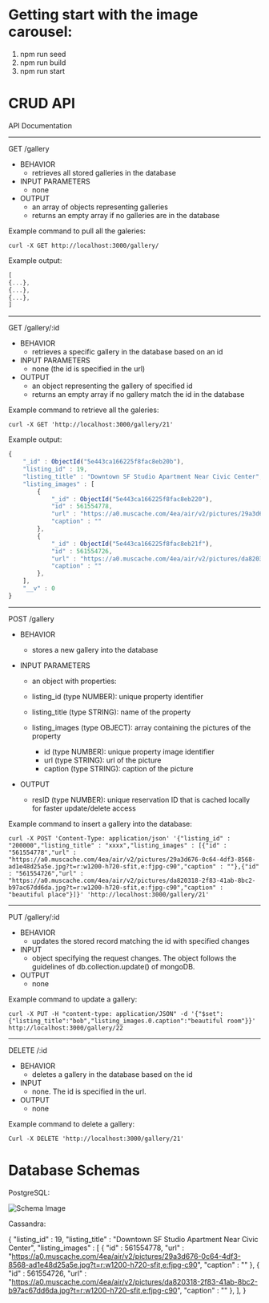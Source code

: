 # Getting start with the image carousel:

1) npm run seed
2) npm run build
3) npm run start

# CRUD API

API Documentation
______________________________________________________________________
GET /gallery
- BEHAVIOR
  - retrieves all stored galleries in the database
- INPUT PARAMETERS
  - none
- OUTPUT
  - an array of objects representing galleries
  - returns an empty array if no galleries are in the database

Example command to pull all the galeries:
```terminal
curl -X GET http://localhost:3000/gallery/
```

Example output:
```javascript
[
{...},
{...},
{...},
]
```
______________________________________________________________________
GET /gallery/:id
- BEHAVIOR
  - retrieves a specific gallery in the database based on an id
- INPUT PARAMETERS
  - none (the id is specified in the url)
- OUTPUT
  - an object representing the gallery of specified id
  - returns an empty array if no gallery match the id in the database

Example command to retrieve all the galeries:
```terminal
curl -X GET 'http://localhost:3000/gallery/21'
```

Example output:
```javascript
{
	"_id" : ObjectId("5e443ca166225f8fac8eb20b"),
	"listing_id" : 19,
	"listing_title" : "Downtown SF Studio Apartment Near Civic Center",
	"listing_images" : [
		{
			"_id" : ObjectId("5e443ca166225f8fac8eb220"),
			"id" : 561554778,
			"url" : "https://a0.muscache.com/4ea/air/v2/pictures/29a3d676-0c64-4df3-8568-ad1e48d25a5e.jpg?t=r:w1200-h720-sfit,e:fjpg-c90",
			"caption" : ""
		},
		{
			"_id" : ObjectId("5e443ca166225f8fac8eb21f"),
			"id" : 561554726,
			"url" : "https://a0.muscache.com/4ea/air/v2/pictures/da820318-2f83-41ab-8bc2-b97ac67dd6da.jpg?t=r:w1200-h720-sfit,e:fjpg-c90",
			"caption" : ""
		},
	],
	"__v" : 0
}
```
______________________________________________________________________
POST /gallery
- BEHAVIOR
  - stores a new gallery into the database
- INPUT PARAMETERS
  - an object with properties:

  - listing_id (type NUMBER): unique property identifier
  - listing_title (type STRING): name of the property
  - listing_images (type OBJECT): array containing the pictures of the property
    - id (type NUMBER): unique property image identifier
    - url (type STRING): url of the picture
    - caption (type STRING): caption of the picture

- OUTPUT
  - resID (type NUMBER): unique reservation ID that is cached locally for faster update/delete access

Example command to insert a gallery into the database: 
```terminal
curl -X POST 'Content-Type: application/json' '{"listing_id" : "200000","listing_title" : "xxxx","listing_images" : [{"id" : "561554778","url" : "https://a0.muscache.com/4ea/air/v2/pictures/29a3d676-0c64-4df3-8568-ad1e48d25a5e.jpg?t=r:w1200-h720-sfit,e:fjpg-c90","caption" : ""},{"id" : "561554726","url" : "https://a0.muscache.com/4ea/air/v2/pictures/da820318-2f83-41ab-8bc2-b97ac67dd6da.jpg?t=r:w1200-h720-sfit,e:fjpg-c90","caption" : "beautiful place"}]}' 'http://localhost:3000/gallery/21'
```
______________________________________________________________________
PUT /gallery/:id
- BEHAVIOR
  - updates the stored record matching the id with specified changes
- INPUT
  - object specifying the request changes. The object follows the guidelines of db.collection.update() of mongoDB.
- OUTPUT
  - none

Example command to update a gallery: 
```terminal
curl -X PUT -H "content-type: application/JSON" -d '{"$set": {"listing_title":"bob","listing_images.0.caption":"beautiful room"}}' http://localhost:3000/gallery/22
```
______________________________________________________________________
DELETE /:id
- BEHAVIOR
  - deletes a gallery in the database based on the id
- INPUT
  - none. The id is specified in the url.
- OUTPUT
  - none

Example command to delete a gallery:
```terminal
Curl -X DELETE 'http://localhost:3000/gallery/21'
```

# Database Schemas

PostgreSQL:

![Schema Image](https://user-images.githubusercontent.com/56744348/74473709-ebe58e80-4e58-11ea-8c61-eff16c58fcd1.png)

Cassandra:

{
	"listing_id" : 19,
	"listing_title" : "Downtown SF Studio Apartment Near Civic Center",
	"listing_images" : [
		{
			"id" : 561554778,
			"url" : "https://a0.muscache.com/4ea/air/v2/pictures/29a3d676-0c64-4df3-8568-ad1e48d25a5e.jpg?t=r:w1200-h720-sfit,e:fjpg-c90",
			"caption" : ""
		},
		{
			"id" : 561554726,
			"url" : "https://a0.muscache.com/4ea/air/v2/pictures/da820318-2f83-41ab-8bc2-b97ac67dd6da.jpg?t=r:w1200-h720-sfit,e:fjpg-c90",
			"caption" : ""
		},
	],
}
